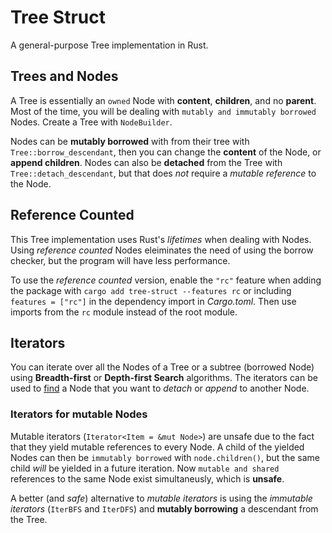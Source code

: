 # Tree Struct

A general-purpose Tree implementation in Rust.

## Trees and Nodes

A Tree is essentially an `owned` Node with **content**, **children**, and no **parent**.
Most of the time, you will be dealing with `mutably and immutably borrowed` Nodes.
Create a Tree with `NodeBuilder`.

Nodes can be **mutably borrowed** with from their tree with `Tree::borrow_descendant`,
then you can change the **content** of the Node, or **append children**.
Nodes can also be **detached** from the Tree with `Tree::detach_descendant`, but that does *not* require a *mutable reference* to the Node.

## Reference Counted

This Tree implementation uses Rust's *lifetimes* when dealing with Nodes.
Using *reference counted* Nodes eleiminates the need of using the borrow checker, but the program will have less performance.

To use the *reference counted* version, enable the `"rc"` feature when adding the package with `cargo add tree-struct --features rc`
or including `features = ["rc"]` in the dependency import in *Cargo.toml*.
Then use imports from the `rc` module instead of the root module.

## Iterators

You can iterate over all the Nodes of a Tree or a subtree (borrowed Node) using **Breadth-first** or **Depth-first Search** algorithms.
The iterators can be used to [find](https://doc.rust-lang.org/core/iter/trait.Iterator.html#method.find) a Node that you want to *detach* or *append* to another Node.

### Iterators for mutable Nodes

Mutable iterators (`Iterator<Item = &mut Node>`) are unsafe due to the fact that they yield mutable references to every Node.
A child of the yielded Nodes can then be `immutably borrowed` with `node.children()`, but the same child *will* be yielded in a future iteration.
Now `mutable and shared` references to the same Node exist simultaneusly, which is **unsafe**.

A better (and *safe*) alternative to *mutable iterators* is using the *immutable iterators* (`IterBFS` and `IterDFS`) and **mutably borrowing** a descendant from the Tree.
